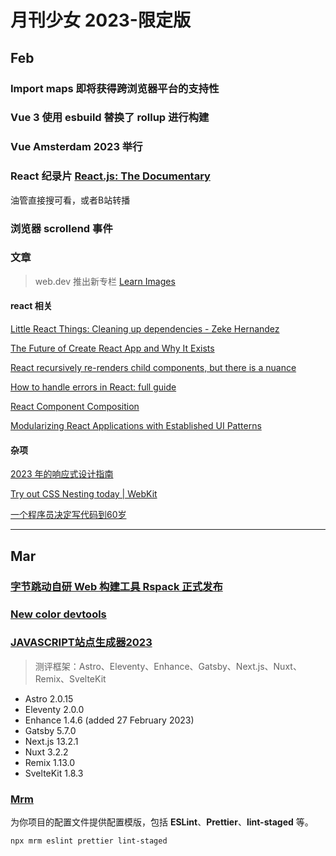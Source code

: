 
# 月刊少女 2023-限定版

## Feb

### **Import maps** 即将获得跨浏览器平台的支持性

### **Vue 3** 使用 **esbuild** 替换了 **rollup** 进行构建

### **Vue Amsterdam 2023** 举行

### **React** 纪录片 [**React.js: The Documentary**](https://www.youtube.com/watch?v=8pDqJVdNa44&t=0s)

油管直接搜可看，或者B站转播

### 浏览器 **scrollend 事件**

### 文章

> web.dev 推出新专栏 [Learn Images](https://web.dev/learn/images/)

#### react 相关

[Little React Things: Cleaning up dependencies - Zeke Hernandez](https://www.zekehernandez.com/posts/cleaning-up-dependencies)

[The Future of Create React App and Why It Exists](https://github.com/reactjs/reactjs.org/pull/5487#issuecomment-1409720741)  

[React recursively re-renders child components, but there is a nuance](https://alexsidorenko.com/blog/react-render-children-prop/)  

[How to handle errors in React: full guide](https://www.developerway.com/posts/how-to-handle-errors-in-react)  

[React Component Composition](https://punits.dev/jargon-free-intros/react-component-composition/)  

[Modularizing React Applications with Established UI Patterns](https://martinfowler.com/articles/modularizing-react-apps.html)  

#### 杂项

[2023 年的响应式设计指南](https://ishadeed.com/article/responsive-design/)  

[Try out CSS Nesting today | WebKit](https://webkit.org/blog/13813/try-css-nesting-today-in-safari-technology-preview/)  

[一个程序员决定写代码到60岁](https://mp.weixin.qq.com/s/-91Z76WGF6O0uxyyGEcHMg)  

---

## Mar

### [字节跳动自研 Web 构建工具 Rspack 正式发布](https://github.com/web-infra-dev/rspack)

### [New color devtools](https://developer.chrome.com/en/blog/new-in-chrome-111/#devtools-color)

### [JAVASCRIPT站点生成器2023](https://www.zachleat.com/web/site-generator-review/)

> 测评框架：Astro、Eleventy、Enhance、Gatsby、Next.js、Nuxt、Remix、SvelteKit

- Astro 2.0.15
- Eleventy 2.0.0
- Enhance 1.4.6 (added 27 February 2023)
- Gatsby 5.7.0
- Next.js 13.2.1
- Nuxt 3.2.2
- Remix 1.13.0
- SvelteKit 1.8.3

### [Mrm](https://github.com/sapegin/mrm)

为你项目的配置文件提供配置模版，包括 **ESLint**、**Prettier**、**lint-staged** 等。

```shell
npx mrm eslint prettier lint-staged
```
